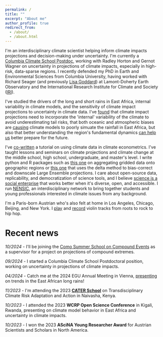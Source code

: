 ```yaml
---
permalink: /
title: ""
excerpt: "About me"
author_profile: true
redirect_from: 
  - /about/
  - /about.html
---
```


I'm an interdisciplinary climate scientist helping inform climate impacts projections and decision-making under uncertainty. I'm currently a [Columbia Climate School Postdoc](https://www.climate.columbia.edu/postdoctoral-research-program), working with Radley Horton and Gernot Wagner on uncertainty in projections of climate impacts, especially in high-risk, data-sparse regions. I recently defended my PhD in Earth and Environmental Sciences from Columbia University, having worked with Richard Seager (and previously [Lisa Goddard](https://www.nytimes.com/2022/01/22/climate/lisa-goddard-dead.html)) at Lamont-Doherty Earth Observatory and the International Research Institute for Climate and Society ([IRI](iri.columbia.edu)). 

I've studied the drivers of the long and short rains in East Africa, internal variability in climate models, and the sensitivity of climate impact projections to uncertainty in climate data. I've [found](https://www.pnas.org/doi/abs/10.1073/pnas.2208095119) that climate impact projections need to incorporate the 'internal' variability of the climate to avoid underestimating tail risks, that both oceanic and atmospheric biases are [causing](https://link.springer.com/article/10.1007/s00382-022-06622-5) climate models to poorly simuate the rainfall in East Africa, but also that better understanding the region's fundamental dynamics [can help us](https://journals.ametsoc.org/view/journals/clim/aop/JCLI-D-23-0126.1/JCLI-D-23-0126.1.xml) better prepare for the future. 

I've [co-written](https://climateestimate.net/content/getting-started.html) a tutorial on using climate data in climate econometrics. I've taught lessons and seminars on climate projections and climate change at the middle school, high school, undergraduate, and master's level. I write python and R packages such as [this one](https://github.com/ks905383/xagg) on aggregating gridded data onto geographic regions or [this one](https://github.com/ks905383/quantproj) that uses the delta method to bias-correct and downscale Large Ensemble projections. I care about open-source data, replicability, and democratization of science tools, and I believe [science is a social enterprise](https://news.harvard.edu/gazette/story/2019/10/in-why-trust-science-naomi-oreskes-explains-why-the-process-of-proof-is-worth-trusting/) that works better when it's diverse, open, and accessible. I run [NENSIC](nensic.org), an interdisciplinary network to bring together students and young professionals interested in climate issues from any background. 

I'm a Paris-born Austrian who's also felt at home in Los Angeles, Chicago, Beijing, and New York. I [play](https://www.instagram.com/p/Bi-4AVCgX_J/?utm_source=ig_web_copy_link&igshid=MzRlODBiNWFlZA==) and [record](https://open.spotify.com/playlist/5SlQZFaXKp20BLHEvn1yp6?si=bee6e9b904e64e27) violin tracks from roots to rock to hip hop. 

Recent news
======
_10/2024_ - I'll be joining the [Como Summer School on Compound Events](https://drive.google.com/file/d/1mpK3l-ZNc5LEBmUp-0uaK_yRepNwh5fm/view) as a supervisor for a project on projections of compound extremes. 

_09/2024_ - I started a Columbia Climate School Postdoctoral position, working on uncertainty in projections of climate impacts. 

_04/2024_ - Catch me at the 2024 EGU Annual Meeting in Vienna, [presenting](https://meetingorganizer.copernicus.org/EGU24/EGU24-4687.html) on trends in the East African long rains!

_11/2023_ - I'm attending the 2023 [**CATER School**](https://caterschools.net/2023-school) on Transdisciplinary Climate Risk Adaptation and Action in Naivasha, Kenya.

_10/2023_ -  I attended the 2023 **WCRP Open Science Conference** in Kigali, Rwanda, presenting on climate model behavior in East Africa and uncertainty in climate impacts. 

_10/2023_ - I won the 2023 **ASciNA Young Researcher Award** for Austrian Scientists and Scholars in North America.